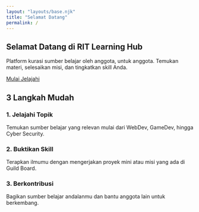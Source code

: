 ```yaml
---
layout: "layouts/base.njk"
title: "Selamat Datang"
permalink: /
---
```


<section class="hero">
    <div class="container">
        <h1>Selamat Datang di RIT Learning Hub</h1>
        <p>Platform kurasi sumber belajar oleh anggota, untuk anggota. Temukan materi, selesaikan misi, dan tingkatkan skill Anda.</p>
        <a href="/topik/" class="button-primary">Mulai Jelajahi</a>
    </div>
</section>

<section class="how-it-works">
    <div class="container">
        <h2>3 Langkah Mudah</h2>
        <div class="steps-grid">
            <div class="step-card">
                <h3>1. Jelajahi Topik</h3>
                <p>Temukan sumber belajar yang relevan mulai dari WebDev, GameDev, hingga Cyber Security.</p>
            </div>
            <div class="step-card">
                <h3>2. Buktikan Skill</h3>
                <p>Terapkan ilmumu dengan mengerjakan proyek mini atau misi yang ada di Guild Board.</p>
            </div>
            <div class="step-card">
                <h3>3. Berkontribusi</h3>
                <p>Bagikan sumber belajar andalanmu dan bantu anggota lain untuk berkembang.</p>
            </div>
        </div>
    </div>
</section>